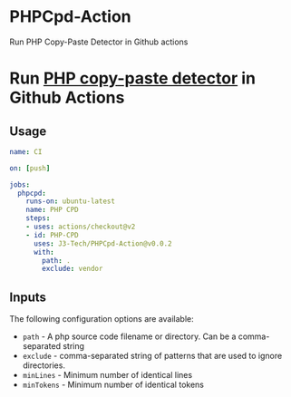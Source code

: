 # PHPCpd-Action
Run PHP Copy-Paste Detector in Github actions

# Run [PHP copy-paste detector](https://github.com/sebastianbergmann/phpcpd) in Github Actions

Usage
-----

```yaml
name: CI

on: [push]

jobs:
  phpcpd:
    runs-on: ubuntu-latest
    name: PHP CPD
    steps:
    - uses: actions/checkout@v2
    - id: PHP-CPD
      uses: J3-Tech/PHPCpd-Action@v0.0.2
      with:
        path: .
        exclude: vendor
```

Inputs
------

The following configuration options are available:

+ `path` - A php source code filename or directory. Can be a comma-separated string
+ `exclude` - comma-separated string of patterns that are used to ignore directories.
+ `minLines` -  Minimum number of identical lines
+ `minTokens` - Minimum number of identical tokens